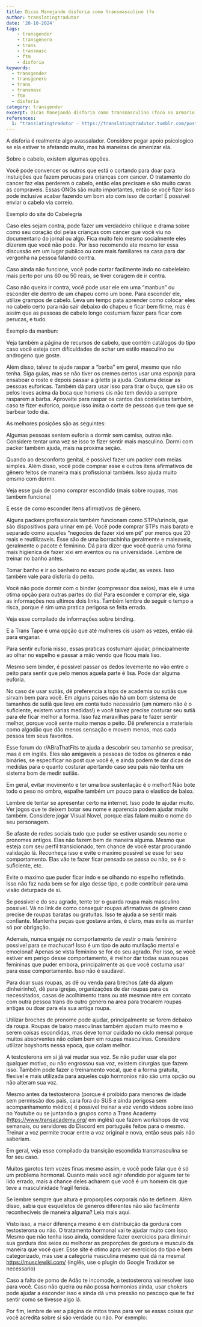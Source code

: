 ```yaml
---
title: Dicas Manejando disforia como transmasculino (fo
author: translatingtradutor
date: '20-10-2024'
tags:
    - transgender
    - transgenero
    - trans
    - transmasc
    - ftm
    - disforia
keywords:
  - transgender
  - transgenero
  - trans
  - transmasc
  - ftm
  - disforia
category: transgender
excerpt: Dicas Manejando disforia como transmasculino (foco no armario)A disforia é realmente algo avassalador. Considere pegar apoio psicologico se ela esti...
references:
  1: "translatingtradutor - https://translatingtradutor.tumblr.com/post/764867602812174336/dicas-manejando-disforia-como-transmasculino"
---
```


A disforia é realmente algo avassalador. Considere pegar apoio psicologico se ela estiver te afetando muito, mas há maneiras de amenizar ela.

Sobre o cabelo, existem algumas opções.

Você pode convencer os outros que está o cortando para doar para instuições que fazem perucas para crianças com cancer. O tratamento do cancer faz elas perderem o cabelo, então elas precisam e são muito caras as compraveis. Essas ONGs são muito importantes, então se você fizer isso pode inclusive acabar fazendo um bom ato com isso de cortar! É possivel enviar o cabelo via correio.

Exemplo do site do Cabelegria

Caso eles sejam contra, pode fazer um verdadeiro chilique e drama sobre como seu coração doi pelas crianças com cancer que você viu no documentario do jornal ou algo. Fica muito feio mesmo socialmente eles dizerem que você não pode. Por isso recomendo ate mesmo ter essa discussão em um lugar publico ou com mais familiares na casa para dar vergonha na pessoa falando contra.

Caso ainda não funcione, você pode cortar facilmente indo no cabeleleiro mais perto por uns 60 ou 50 reais, se tiver coragem de ir contra.

Caso não queira ir contra, você pode usar ele em uma “manbun” ou esconder ele dentro de um chapeu como um bone. Para esconder ele, utilize grampos de cabelo. Leva um tempo pata aprender como colocar eles no cabelo certo para não sair debaixo do chapeu e ficar bem firme, mas é assim que as pessoas de cabelo longo costumam fazer para ficar com perucas, e tudo.

Exemplo da manbun:

Veja também a página de recursos de cabelo, que contém catálogos do tipo caso você esteja com dificuldades de achar um estilo masculino ou androgeno que goste.

Além disso, talvez te ajude raspar a “barba” em geral, mesmo que não tenha. Siga guias, mas se não tiver os cremes certos usar uma esponja para ensaboar o rosto e depois passar a gilette ja ajuda. Costuma deixar as pessoas euforicas. Também dá para usar isso para tirar o buço, que são os pelos leves acima da boca que homens cis não tem devido a sempre rasparem a barba. Aproveite para raspar os cantos das costeletas também, caso te fizer euforico, porque isso imita o corte de pessoas que tem que se barbear todo dia.

As melhores posições são as seguintes:

Algumas pessoas sentem euforia a dormir sem camisa, outras não. Considere tentar uma vez se isso te fizer sentir mais masculino. Dormi com packer também ajuda, mais na proxima seção.

Quando ao desconforto genital, é possivel fazer um packer com meias simples. Além disso, você pode comprar esse e outros itens afirmativos de gênero feitos de maneira mais profissional também. Isso ajuda muito emsmo com dormir.

Veja esse guia de como comprar escondido (mais sobre roupas, mas tambem funciona)

E esse de como esconder itens afirmativos de gênero.

Alguns packers profissionais também funcionam como STPs/urinols, que são dispositivos para urinar em pé. Você pode comprar STPs mais barato e separado como aqueles “negocios de fazer xixi em pé” por menos que 20 reais e reutilizaveis. Esse são de uma borrachinha geralmente e maleaveis, geralmente o pacote é feminino. Dá para dizer que você queria uma forma mais higienica de fazer xixi em eventos ou na universidade. Lembre de treinar no banho antes.

Tomar banho e ir ao banheiro no escuro pode ajudar, as vezes. Isso também vale para disforia do peito.

Você não pode dormir com o binder (compressor dos seios), mas ele é uma otima opção para outras partes do dia! Para esconder e comprar ele, siga as informações nos ultimos dois links. Também lembre de seguir o tempo a risca, porque é sim uma pratica perigosa se feita errado.

Veja esse compilado de informações sobre binding.

E a Trans Tape é uma opção que até mulheres cis usam as vezes, então dá para enganar.

Para sentir euforia nisso, essas praticas costumam ajudar, principalmente ao olhar no espelho e passar a mão vendo que ficou mais liso.

Mesmo sem binder, é possivel passar os dedos levemente no vão entre o peito para sentir que pelo menos aquela parte é lisa. Pode dar alguma euforia.

No caso de usar sutiãs, dê preferencia a tops de academia ou sutiãs que sirvam bem para você. Em alguns paises não há um bom sistema de tamanhos de sutiã que leve em conta tudo necessário (um número não é o suficiente, existem varias medidas!) e você talvez precise costurar seu sutiã para ele ficar melhor a forma. Isso faz maravilhas para te fazer sentir melhor, porque você sente muito menos o peito. Dê preferencia a materiais como algodão que dão menos sensação e movem menos, mas cada pessoa tem seus favoritos.

Esse forum do r/ABraThatFits te ajuda a descobrir seu tamanho se precisar, mas é em inglês. Eles são amigaveis a pessoas de todos os gêneros e não bináries, se especificar no post que você é, e ainda podem te dar dicas de medidas para o quanto costurar apertando caso seu pais não tenha um sistema bom de medir sutiãs.

Em geral, evitar movimento e ter uma boa sustentação é o melhor! Não bote todo o peso no ombro, espalhe também um pouco para o elastico de baixo.

Lembre de tentar se apresentar certo na internet. Isso pode te ajudar muito. Ver jogos que te deixem botar seu nome e aparencia podem ajudar muito também. Considere jogar Visual Novel, porque elas falam muito o nome do seu personagem.

Se afaste de redes sociais tudo que puder se estiver usando seu nome e pronomes antigos. Elas não fazem bem de maneira alguma. Mesmo que esteja com seu perfil transicionado, tem chance de você estar procurando validação lá. Reconheça isso e evite o maximo possivel se esse for seu comportamento. Elas vão te fazer ficar pensado se passa ou não, se é o suficiente, etc.

Evite o maximo que puder ficar indo e se olhando no espelho refletindo. Isso não faz nada bem se for algo desse tipo, e pode contribuir para uma visão deturpada de si.

Se possivel e do seu agrado, tente ter o guarda roupa mais masculino possivel. Vá no link de como conseguir roupas afirmativas de gênero caso precise de roupas baratas ou gratuitas. Isso te ajuda a se sentir mais confiante. Mantenha peças que gostava antes, é claro, mas evite as manter só por obrigação.

Ademais, nunca engaje no comportamento de vestir o mais feminino possivel para se machucar! Isso é um tipo de auto mutilação mental e emocional! Apenas se vista feminino se for do seu agrado. Por isso, se você estiver em perigo desse comportamento, é melhor dar todas suas roupas femininas que puder embora, principalmente as que você costuma usar para esse comportamento. Isso não é saudavel.

Para doar suas roupas, as dê ou venda para brechos (até dá algum dinheirinho), dê para igrejas, organizações de dar roupas para os necessitados, casas de acolhimento trans ou até mesmoe ntre em contato com outra pessoa trans do outro genero na area para trocarem roupas antigas ou doar para ela sua antiga roupa.

Utilizar broches de pronome pode ajudar, principalmente se forem debaixo da roupa. Roupas de baixo masculinas também ajudam muito mesmo e serem coisas escondidas, mas deve tomar cuidado no ciclo mensal porque muitos absorventes não colam bem em roupas masculinas. Considere utilizar boyshorts nessa epoca, que colam melhor.

A testosterona em si já vai mudar sua voz. Se não puder usar ela por qualquer motivo, ou não engrossou sua voz, existem cirurgias que fazem isso. Também pode fazer o treinamento vocal, que é a forma gratuita, flexivel e mais utilizada para aqueles cujo hormonios não são uma opção ou não alteram sua voz.

Mesmo antes da testosterona (porque é proibido para menores de idade sem permissão dos pais, cara fora do SUS e ainda perigosa sem acompanhamento médico) é possivel treinar a voz vendo videos sobre isso no Youtube ou se juntando a  grupos como a Trans Academy (https://www.transacademy.org/ em inglês) que fazem workshops de voz semanais, ou servidores do Discord em português feitos para o mesmo. Treinar a voz permite trocar entre a voz original e nova, então seus pais não saberiam.

Em geral, veja esse compilado da transição escondida transmasculina se for seu caso.

Muitos garotos tem vozes finas mesmo assim, e você pode falar que é só um problema hormonal. Quanto mais você agir ofendido por alguem ter te lido errado, mais a chance deles acharem que você é um homem cis que teve a masculinidade fragil ferida.

Se lembre sempre que altura e proporções corporais não te definem. Além disso, sabia que esqueletos de generos diferentes não são facilmente reconheciveis de maneira alguma? Leia mais aqui.

Visto isso, a maior diferença mesmo é em distribuição da gordura com testosterona ou não. O tratamento hormonal vai te ajudar muito com isso. Mesmo que não tenha isso ainda, considere fazer exercicios para diminuir sua gordura dos seios ou melhorar as proporções de gordura e musculo da maneira que você quer. Esse site é otimo apra ver exercicios do tipo e bem categorizado, mas use a categoria masculina mesmo que dá na mesma! https://musclewiki.com/ (inglês, use o plugin do Google Tradutor se necessario)

Caso a falta de pomo de Adão te incomode, a testosterona vai resolver isso para você. Caso não queira ou não possa hormonios ainda, usar chokers pode ajudar a esconder isso e ainda dá uma pressão no pescoço que te faz sentir como se tivesse algo lá.

Por fim, lembre de ver a página de mitos trans para ver se essas coisas qur você acredita sobre si são verdade ou não. Por exemplo: